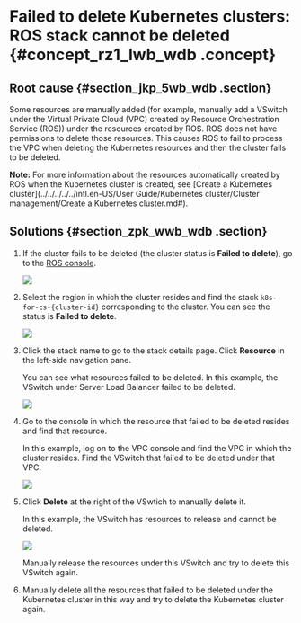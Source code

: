 # Failed to delete Kubernetes clusters: ROS stack cannot be deleted {#concept_rz1_lwb_wdb .concept}

## Root cause {#section_jkp_5wb_wdb .section}

Some resources are manually added \(for example, manually add a VSwitch under the Virtual Private Cloud \(VPC\) created by Resource Orchestration Service \(ROS\)\) under the resources created by ROS. ROS does not have permissions to delete those resources. This causes ROS to fail to process the VPC when deleting the Kubernetes resources and then the cluster fails to be deleted.

**Note:** For more information about the resources automatically created by ROS when the Kubernetes cluster is created, see [Create a Kubernetes cluster](../../../../../intl.en-US/User Guide/Kubernetes cluster/Cluster management/Create a Kubernetes cluster.md#).

## Solutions {#section_zpk_wwb_wdb .section}

1.  If the cluster fails to be deleted \(the cluster status is **Failed to delete**\), go to the [ROS console](https://ros.console.aliyun.com/).

    ![](http://static-aliyun-doc.oss-cn-hangzhou.aliyuncs.com/assets/img/15845/15507151189798_en-US.png)

2.  Select the region in which the cluster resides and find the stack `k8s-for-cs-{cluster-id}` corresponding to the cluster. You can see the status is **Failed to delete**.

    ![](http://static-aliyun-doc.oss-cn-hangzhou.aliyuncs.com/assets/img/15845/15507151189799_en-US.png)

3.  Click the stack name to go to the stack details page. Click **Resource** in the left-side navigation pane.

    You can see what resources failed to be deleted. In this example, the VSwitch under Server Load Balancer failed to be deleted.

    ![](http://static-aliyun-doc.oss-cn-hangzhou.aliyuncs.com/assets/img/15845/15507151189800_en-US.png)

4.  Go to the console in which the resource that failed to be deleted resides and find that resource.

    In this example, log on to the VPC console and find the VPC in which the cluster resides. Find the VSwitch that failed to be deleted under that VPC.

    ![](http://static-aliyun-doc.oss-cn-hangzhou.aliyuncs.com/assets/img/15845/15507151189801_en-US.png)

5.  Click **Delete** at the right of the VSwtich to manually delete it.

    In this example, the VSwitch has resources to release and cannot be deleted.

    ![](http://static-aliyun-doc.oss-cn-hangzhou.aliyuncs.com/assets/img/15845/15507151189802_en-US.png)

    Manually release the resources under this VSwitch and try to delete this VSwitch again.

6.  Manually delete all the resources that failed to be deleted under the Kubernetes cluster in this way and try to delete the Kubernetes cluster again.

